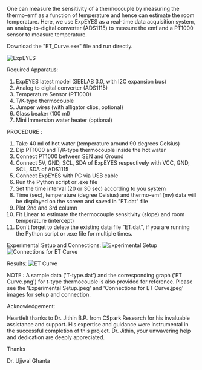 One can measure the sensitivity of a thermocouple by measuring the thermo-emf as a function of temperature and hence can estimate the room temperature. 
Here, we use ExpEYES as a real-time data acquisition system, an analog-to-digital converter (ADS1115) to measure the emf and a PT1000 sensor to measure temperature. 

Download the "ET_Curve.exe" file and run directly.

![ExpEYES](https://github.com/myphysicslabathome/Thermo-EMF-vs.-Temperature-Curve-using-ExpEYES/assets/175300150/37934e04-5e53-4eae-aab8-8b82c9b8f9f9)

Required Apparatus:
1. ExpEYES latest model (SEELAB 3.0, with I2C expansion bus)
2. Analog to digital converter (ADS1115)
3. Temperature Sensor (PT1000)
4. T/K-type thermocouple 
5. Jumper wires (with alligator clips, optional)
6. Glass beaker (100 ml)
6. Mini Immersion water heater (optional)


PROCEDURE :
1. Take 40 ml of hot water (temperature around 90 degrees Celsius)
2. Dip PT1000 and T/K-type thermocouple inside the hot water
3. Connect PT1000 between SEN and Ground
4. Connect 5V, GND, SCL, SDA of ExpEYES respectively with VCC, GND, SCL, SDA of ADS1115 
5. Connect ExpEYES with PC via USB cable
5. Run the Python script or .exe file 
6. Set the time interval (20 or 30 sec) according to you system
7. Time (sec), temperature (degree Celsius) and thermo-emf (mv) data will be displayed on the screen and saved in "ET.dat" file
8. Plot 2nd and 3rd column
9. Fit Linear to estimate the thermocouple sensitivity (slope) and room temperature (intercept)
10. Don't forget to delete the existing data file "ET.dat", if you are running the Python script or .exe file for multiple times.

Experimental Setup and Connections:
![Experimental Setup](https://github.com/myphysicslabathome/Thermo-EMF-vs.-Temperature-Curve-using-ExpEYES/assets/175300150/fa5fac3e-fe3e-40e1-a1d9-9284caa9c80a)
![Connections for ET Curve](https://github.com/myphysicslabathome/Thermo-EMF-vs.-Temperature-Curve-using-ExpEYES/assets/175300150/b239d757-05d3-4baf-9d44-49ee344cdc3d)

Results: 
![ET Curve](https://github.com/myphysicslabathome/Thermo-EMF-vs.-Temperature-Curve-using-ExpEYES/assets/175300150/454319d0-f009-40e3-b365-f841a9f26ccf)

NOTE :
A sample data ('T-type.dat') and the corresponding graph ('ET Curve.png') for t-type thermocouple is also provided for reference. 
Please see the 'Experimental Setup.jpeg' and 'Connections for ET Curve.jpeg' images for setup and connection. 

Acknowledgement:

Heartfelt thanks to Dr. Jithin B.P. from CSpark Research for his invaluable assistance and support. His expertise and guidance were instrumental in the successful completion of this project. Dr. Jithin, your unwavering help and dedication are deeply appreciated.

Thanks

Dr. Ujjwal Ghanta
